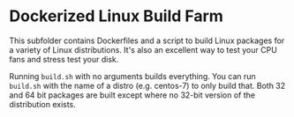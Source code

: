 Dockerized Linux Build Farm
======

This subfolder contains Dockerfiles and a script to build Linux packages for a variety of Linux distributions. It's also an excellent way to test your CPU fans and stress test your disk.

Running `build.sh` with no arguments builds everything. You can run `build.sh` with the name of a distro (e.g. centos-7) to only build that. Both 32 and 64 bit packages are built except where no 32-bit version of the distribution exists.
